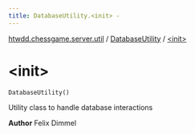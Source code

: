 ```yaml
---
title: DatabaseUtility.<init> - 
---
```


[htwdd.chessgame.server.util](../index.html) / [DatabaseUtility](index.html) / [&lt;init&gt;](./-init-.html)

# &lt;init&gt;

`DatabaseUtility()`

Utility class to handle database interactions

**Author**
Felix Dimmel

